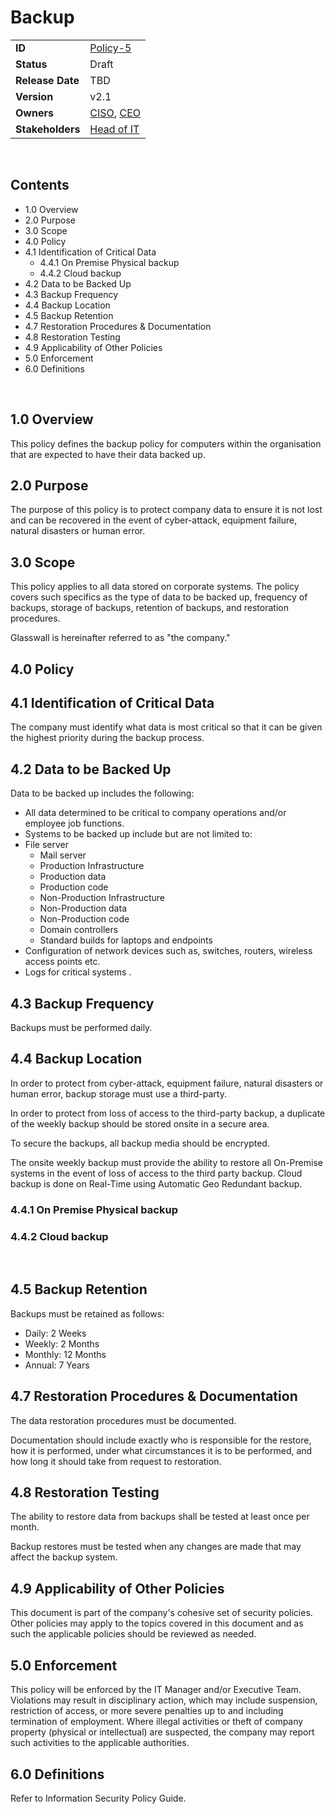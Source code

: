
# Backup 

|                  |            | 
|------------------|------------|
| **ID**           | [Policy-5](https://glasswall.atlassian.net/browse/POLICY-5) |
| **Status**       | Draft      |
| **Release Date** | TBD        |
| **Version**      | v2.1       |
| **Owners**       | [CISO](https://glasswall.atlassian.net/browse/ROLE-38), [CEO](https://glasswall.atlassian.net/browse/ROLE-37)       |
| **Stakeholders** | [Head of IT](https://glasswall.atlassian.net/browse/ROLE-43)|
			
 
## Contents

- 1.0 Overview
- 2.0 Purpose
- 3.0 Scope
- 4.0 Policy
- 4.1 Identification of Critical Data
  - 4.4.1 On Premise Physical backup
  - 4.4.2 Cloud backup
- 4.2 Data to be Backed Up
- 4.3 Backup Frequency
- 4.4 Backup Location
- 4.5 Backup Retention
- 4.7 Restoration Procedures & Documentation
- 4.8 Restoration Testing
- 4.9 Applicability of Other Policies
- 5.0 Enforcement
- 6.0 Definitions


 
## 1.0 Overview

This policy defines the backup policy for computers within the organisation that are expected to have their data backed up.

## 2.0 Purpose

The purpose of this policy is to protect company data to ensure it is not lost and can be recovered in the event of cyber-attack, equipment failure, natural disasters or human error.

## 3.0 Scope

This policy applies to all data stored on corporate systems.  The policy covers such specifics as the type of data to be backed up, frequency of backups, storage of backups, retention of backups, and restoration procedures.
 
Glasswall is hereinafter referred to as "the company."

## 4.0 Policy

## 4.1 Identification of Critical Data

The company must identify what data is most critical so that it can be given the highest priority during the backup process.

## 4.2 Data to be Backed Up

Data to be backed up includes the following:

- All data determined to be critical to company operations and/or employee job functions.  
- Systems to be backed up include but are not limited to:
- File server
  - Mail server
  - Production Infrastructure 
  - Production data
  - Production code
  - Non-Production Infrastructure 
  - Non-Production data
  - Non-Production code
  - Domain controllers
  - Standard builds for laptops and endpoints 
-	Configuration of network devices such as, switches, routers, wireless access points etc.
-	Logs for critical systems  .

## 4.3 Backup Frequency

Backups must be performed daily.

## 4.4 Backup Location

In order to protect from cyber-attack, equipment failure, natural disasters or human error, backup storage must use a third-party.

In order to protect from loss of access to the third-party backup, a duplicate of the weekly backup should be stored onsite in a secure area.

To secure the backups, all backup media should be encrypted.

The onsite weekly backup must provide the ability to restore all On-Premise systems in the event of loss of access to the third party backup.
Cloud backup is done on Real-Time using Automatic Geo Redundant backup.

### 4.4.1 On Premise Physical backup

### 4.4.2 Cloud backup

 
## 4.5 Backup Retention

Backups must be retained as follows:

-	Daily:		2 Weeks
-	Weekly:	2 Months
-	Monthly:	12 Months
-	Annual:		7 Years
 
## 4.7 Restoration Procedures & Documentation

The data restoration procedures must be documented.

Documentation should include exactly who is responsible for the restore, how it is performed, under what circumstances it is to be performed, and how long it should take from request to restoration.

## 4.8 Restoration Testing

The ability to restore data from backups shall be tested at least once per month.

Backup restores must be tested when any changes are made that may affect the backup system.

## 4.9 Applicability of Other Policies

This document is part of the company's cohesive set of security policies.  Other policies may apply to the topics covered in this document and as such the applicable policies should be reviewed as needed.

## 5.0 Enforcement

This policy will be enforced by the IT Manager and/or Executive Team. Violations may result in disciplinary action, which may include suspension, restriction of access, or more severe penalties up to and including termination of employment. Where illegal activities or theft of company property (physical or intellectual) are suspected, the company may report such activities to the applicable authorities.

## 6.0 Definitions

Refer to Information Security Policy Guide.


